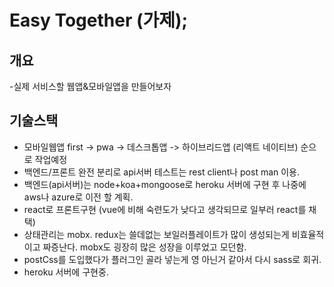 # Easy Together (가제);

## 개요

-실제 서비스할 웹앱&모바일앱을 만들어보자

## 기술스택

- 모바일웹앱 first -> pwa -> 데스크톱앱 -> 하이브리드앱 (리액트 네이티브) 순으로 작업예정
- 백엔드/프론트 완전 분리로 api서버 테스트는 rest client나 post man 이용.
- 백엔드(api서버)는 node+koa+mongoose로 heroku 서버에 구현 후 나중에 aws나 azure로 이전 할 계획.
- react로 프론트구현 (vue에 비해 숙련도가 낮다고 생각되므로 일부러 react를 채택)
- 상태관리는 mobx. redux는 쓸데없는 보일러플레이트가 많이 생성되는게 비효율적이고 짜증난다. mobx도 굉장히 많은 성장을 이루었고 모던함.
- postCss를 도입했다가 플러그인 골라 넣는게 영 아닌거 같아서 다시 sass로 회귀.
- heroku 서버에 구현중.
